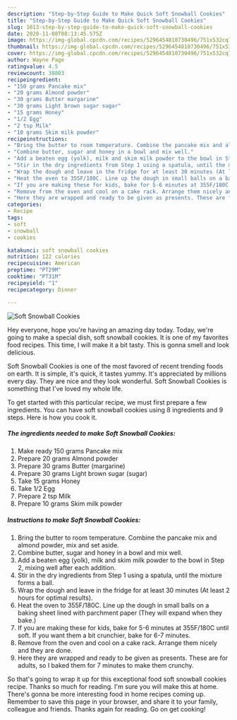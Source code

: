 ```yaml
---
description: "Step-by-Step Guide to Make Quick Soft Snowball Cookies"
title: "Step-by-Step Guide to Make Quick Soft Snowball Cookies"
slug: 1613-step-by-step-guide-to-make-quick-soft-snowball-cookies
date: 2020-11-08T08:13:45.575Z
image: https://img-global.cpcdn.com/recipes/5296454810730496/751x532cq70/soft-snowball-cookies-recipe-main-photo.jpg
thumbnail: https://img-global.cpcdn.com/recipes/5296454810730496/751x532cq70/soft-snowball-cookies-recipe-main-photo.jpg
cover: https://img-global.cpcdn.com/recipes/5296454810730496/751x532cq70/soft-snowball-cookies-recipe-main-photo.jpg
author: Wayne Page
ratingvalue: 4.5
reviewcount: 38803
recipeingredient:
- "150 grams Pancake mix"
- "20 grams Almond powder"
- "30 grams Butter margarine"
- "30 grams Light brown sugar sugar"
- "15 grams Honey"
- "1/2 Egg"
- "2 tsp Milk"
- "10 grams Skim milk powder"
recipeinstructions:
- "Bring the butter to room temperature. Combine the pancake mix and almond powder, mix and set aside."
- "Combine butter, sugar and honey in a bowl and mix well."
- "Add a beaten egg (yolk), milk and skim milk powder to the bowl in Step 2, mixing well after each addition."
- "Stir in the dry ingredients from Step 1 using a spatula, until the mixture forms a ball."
- "Wrap the dough and leave in the fridge for at least 30 minutes (At least 2 hours for optimal results)."
- "Heat the oven to 355F/180C. Line up the dough in small balls on a baking sheet lined with parchment paper (They will expand when they bake.)"
- "If you are making these for kids, bake for 5-6 minutes at 355F/180C until soft. If you want them a bit crunchier, bake for 6-7 minutes."
- "Remove from the oven and cool on a cake rack. Arrange them nicely and they are done."
- "Here they are wrapped and ready to be given as presents. These are for adults, so I baked them for 7 minutes to make them crunchy."
categories:
- Recipe
tags:
- soft
- snowball
- cookies

katakunci: soft snowball cookies 
nutrition: 122 calories
recipecuisine: American
preptime: "PT29M"
cooktime: "PT31M"
recipeyield: "1"
recipecategory: Dinner

---
```



![Soft Snowball Cookies](https://img-global.cpcdn.com/recipes/5296454810730496/751x532cq70/soft-snowball-cookies-recipe-main-photo.jpg)

Hey everyone, hope you're having an amazing day today. Today, we're going to make a special dish, soft snowball cookies. It is one of my favorites food recipes. This time, I will make it a bit tasty. This is gonna smell and look delicious.

Soft Snowball Cookies is one of the most favored of recent trending foods on earth. It is simple, it's quick, it tastes yummy. It's appreciated by millions every day. They are nice and they look wonderful. Soft Snowball Cookies is something that I've loved my whole life.




To get started with this particular recipe, we must first prepare a few ingredients. You can have soft snowball cookies using 8 ingredients and 9 steps. Here is how you cook it.

<!--inarticleads1-->

##### The ingredients needed to make Soft Snowball Cookies:

1. Make ready 150 grams Pancake mix
1. Prepare 20 grams Almond powder
1. Prepare 30 grams Butter (margarine)
1. Prepare 30 grams Light brown sugar (sugar)
1. Take 15 grams Honey
1. Take 1/2 Egg
1. Prepare 2 tsp Milk
1. Prepare 10 grams Skim milk powder




<!--inarticleads2-->

##### Instructions to make Soft Snowball Cookies:

1. Bring the butter to room temperature. Combine the pancake mix and almond powder, mix and set aside.
1. Combine butter, sugar and honey in a bowl and mix well.
1. Add a beaten egg (yolk), milk and skim milk powder to the bowl in Step 2, mixing well after each addition.
1. Stir in the dry ingredients from Step 1 using a spatula, until the mixture forms a ball.
1. Wrap the dough and leave in the fridge for at least 30 minutes (At least 2 hours for optimal results).
1. Heat the oven to 355F/180C. Line up the dough in small balls on a baking sheet lined with parchment paper (They will expand when they bake.)
1. If you are making these for kids, bake for 5-6 minutes at 355F/180C until soft. If you want them a bit crunchier, bake for 6-7 minutes.
1. Remove from the oven and cool on a cake rack. Arrange them nicely and they are done.
1. Here they are wrapped and ready to be given as presents. These are for adults, so I baked them for 7 minutes to make them crunchy.




So that's going to wrap it up for this exceptional food soft snowball cookies recipe. Thanks so much for reading. I'm sure you will make this at home. There's gonna be more interesting food in home recipes coming up. Remember to save this page in your browser, and share it to your family, colleague and friends. Thanks again for reading. Go on get cooking!
